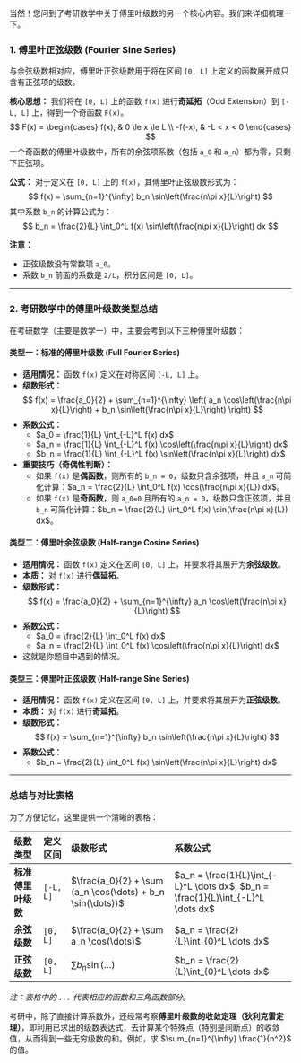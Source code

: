 当然！您问到了考研数学中关于傅里叶级数的另一个核心内容。我们来详细梳理一下。

### 1. 傅里叶正弦级数 (Fourier Sine Series)

与余弦级数相对应，傅里叶正弦级数用于将在区间 `[0, L]` 上定义的函数展开成只含有正弦项的级数。

**核心思想：**
我们将在 `[0, L]` 上的函数 `f(x)` 进行**奇延拓**（Odd Extension）到 `[-L, L]` 上，得到一个奇函数 `F(x)`。
$$ F(x) = \begin{cases} f(x), & 0 \le x \le L \\ -f(-x), & -L < x < 0 \end{cases} $$
一个奇函数的傅里叶级数中，所有的余弦项系数（包括 `a_0` 和 `a_n`）都为零，只剩下正弦项。

**公式：**
对于定义在 `[0, L]` 上的 `f(x)`，其傅里叶正弦级数形式为：
$$ f(x) = \sum_{n=1}^{\infty} b_n \sin\left(\frac{n\pi x}{L}\right) $$
其中系数 `b_n` 的计算公式为：
$$ b_n = \frac{2}{L} \int_0^L f(x) \sin\left(\frac{n\pi x}{L}\right) dx $$

**注意：**
*   正弦级数没有常数项 `a_0`。
*   系数 `b_n` 前面的系数是 `2/L`，积分区间是 `[0, L]`。

---

### 2. 考研数学中的傅里叶级数类型总结

在考研数学（主要是数学一）中，主要会考到以下三种傅里叶级数：

#### **类型一：标准的傅里叶级数 (Full Fourier Series)**

*   **适用情况：** 函数 `f(x)` 定义在对称区间 `[-L, L]` 上。
*   **级数形式：**
    $$ f(x) = \frac{a_0}{2} + \sum_{n=1}^{\infty} \left( a_n \cos\left(\frac{n\pi x}{L}\right) + b_n \sin\left(\frac{n\pi x}{L}\right) \right) $$
*   **系数公式：**
    *   $a_0 = \frac{1}{L} \int_{-L}^L f(x) dx$
    *   $a_n = \frac{1}{L} \int_{-L}^L f(x) \cos\left(\frac{n\pi x}{L}\right) dx$
    *   $b_n = \frac{1}{L} \int_{-L}^L f(x) \sin\left(\frac{n\pi x}{L}\right) dx$
*   **重要技巧（奇偶性判断）：**
    *   如果 `f(x)` 是**偶函数**，则所有的 `b_n = 0`，级数只含余弦项，并且 `a_n` 可简化计算：$a_n = \frac{2}{L} \int_0^L f(x) \cos(\frac{n\pi x}{L}) dx$。
    *   如果 `f(x)` 是**奇函数**，则 `a_0=0` 且所有的 `a_n = 0`，级数只含正弦项，并且 `b_n` 可简化计算：$b_n = \frac{2}{L} \int_0^L f(x) \sin(\frac{n\pi x}{L}) dx$。

#### **类型二：傅里叶余弦级数 (Half-range Cosine Series)**

*   **适用情况：** 函数 `f(x)` 定义在区间 `[0, L]` 上，并要求将其展开为**余弦级数**。
*   **本质：** 对 `f(x)` 进行**偶延拓**。
*   **级数形式：**
    $$ f(x) = \frac{a_0}{2} + \sum_{n=1}^{\infty} a_n \cos\left(\frac{n\pi x}{L}\right) $$
*   **系数公式：**
    *   $a_0 = \frac{2}{L} \int_0^L f(x) dx$
    *   $a_n = \frac{2}{L} \int_0^L f(x) \cos\left(\frac{n\pi x}{L}\right) dx$
*   这就是你题目中遇到的情况。

#### **类型三：傅里叶正弦级数 (Half-range Sine Series)**

*   **适用情况：** 函数 `f(x)` 定义在区间 `[0, L]` 上，并要求将其展开为**正弦级数**。
*   **本质：** 对 `f(x)` 进行**奇延拓**。
*   **级数形式：**
    $$ f(x) = \sum_{n=1}^{\infty} b_n \sin\left(\frac{n\pi x}{L}\right) $$
*   **系数公式：**
    *   $b_n = \frac{2}{L} \int_0^L f(x) \sin\left(\frac{n\pi x}{L}\right) dx$

---

### **总结与对比表格**

为了方便记忆，这里提供一个清晰的表格：

| 级数类型 | 定义区间 | 级数形式 | 系数公式 |
| :--- | :--- | :--- | :--- |
| **标准傅里叶级数** | `[-L, L]` | $\frac{a_0}{2} + \sum (a_n \cos(\dots) + b_n \sin(\dots))$ | $a_n = \frac{1}{L}\int_{-L}^L \dots dx$, $b_n = \frac{1}{L}\int_{-L}^L \dots dx$ |
| **余弦级数** | `[0, L]` | $\frac{a_0}{2} + \sum a_n \cos(\dots)$ | $a_n = \frac{2}{L}\int_{0}^L \dots dx$ |
| **正弦级数** | `[0, L]` | $\sum b_n \sin(\dots)$ | $b_n = \frac{2}{L}\int_{0}^L \dots dx$ |

*注：表格中的 `...` 代表相应的函数和三角函数部分。*

考研中，除了直接计算系数外，还经常考察**傅里叶级数的收敛定理（狄利克雷定理）**，即利用已求出的级数表达式，去计算某个特殊点（特别是间断点）的收敛值，从而得到一些无穷级数的和。例如，求 $\sum_{n=1}^{\infty} \frac{1}{n^2}$ 的值。